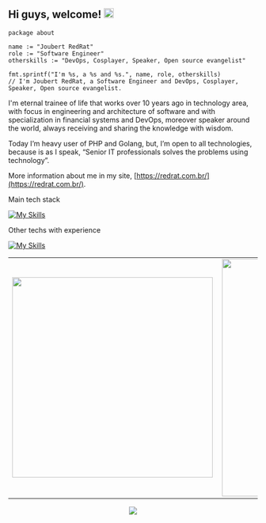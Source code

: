 ## Hi guys, welcome! <img src="https://media.giphy.com/media/hvRJCLFzcasrR4ia7z/giphy.gif" width="20" height="20">


```golang
package about

name := "Joubert RedRat"
role := "Software Engineer"
otherskills := "DevOps, Cosplayer, Speaker, Open source evangelist"

fmt.sprintf("I'm %s, a %s and %s.", name, role, otherskills)
// I'm Joubert RedRat, a Software Engineer and DevOps, Cosplayer, Speaker, Open source evangelist.
```

I'm eternal trainee of life that works over 10 years ago in technology area, with focus in engineering and architecture of software and with specialization in financial systems and DevOps, moreover speaker around the world, always receiving and sharing the knowledge with wisdom.

Today I’m heavy user of PHP and Golang, but, I’m open to all technologies, because is as I speak, “Senior IT professionals solves the problems using technology”.

More information about me in my site, [https://redrat.com.br/](https://redrat.com.br/).

Main tech stack

[![My Skills](https://skillicons.dev/icons?i=linux,php,go,typescript,bash,mysql,postgres,mongodb,redis,git,docker,k8s,aws,gcp,cloudflare)](https://skillicons.dev)

Other techs with experience

[![My Skills](https://skillicons.dev/icons?i=symfony,laravel,py,vscode,regex,sqlite,nodejs,nestjs,nextjs,prisma,jest,heroku,openstack,openshift,jenkins,graphql,apollo,github,gitlab,html,css,bootstrap,jquery,md,react,flutter,androidstudio,prometheus,grafana,nginx)](https://skillicons.dev)

<center>
  <table>
      <tr>
          <td><img width="405px" align="left" src="https://github-readme-stats.vercel.app/api/top-langs/?username=joubertredrat&hide=html&layout=compact&theme=swift&exclude_repo=clockingit" /></td>
          <td><img width="480px" align="left" src="https://github-readme-stats.vercel.app/api?username=joubertredrat&theme=swift"/></td>
      </tr>   
  </table>
</center>

<p align="center">
  <img src="https://komarev.com/ghpvc/?username=joubertredrat" />
</p>

<!-- Matomo Image Tracker-->
<img referrerpolicy="no-referrer-when-downgrade" src="https://analytics.redrat.tech/matomo.php?idsite=z2lEOmGzN3PwBvr&amp;rec=1" style="border:0" alt="" />
<!-- End Matomo -->
